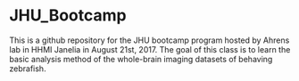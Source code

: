 # JHU_Bootcamp

This is a github repository for the JHU bootcamp program hosted by Ahrens lab in HHMI Janelia in August 21st, 2017. The goal of this class
is to learn the basic analysis method of the whole-brain imaging datasets of behaving zebrafish.
